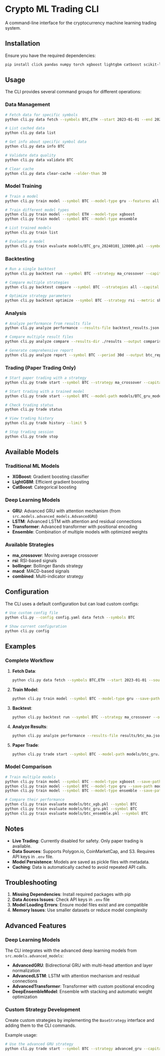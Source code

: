 # Crypto ML Trading CLI

A command-line interface for the cryptocurrency machine learning trading system.

## Installation

Ensure you have the required dependencies:

```bash
pip install click pandas numpy torch xgboost lightgbm catboost scikit-learn
```

## Usage

The CLI provides several command groups for different operations:

### Data Management

```bash
# Fetch data for specific symbols
python cli.py data fetch --symbols BTC,ETH --start 2023-01-01 --end 2024-01-01 --source polygon

# List cached data
python cli.py data list

# Get info about specific symbol data
python cli.py data info BTC

# Validate data quality
python cli.py data validate BTC

# Clear cache
python cli.py data clear-cache --older-than 30
```

### Model Training

```bash
# Train a model
python cli.py train model --symbol BTC --model-type gru --features all --validation-split 0.2

# Train different model types
python cli.py train model --symbol ETH --model-type xgboost
python cli.py train model --symbol BTC --model-type ensemble

# List trained models
python cli.py train list

# Evaluate a model
python cli.py train evaluate models/BTC_gru_20240101_120000.pkl --symbol BTC
```

### Backtesting

```bash
# Run a single backtest
python cli.py backtest run --symbol BTC --strategy ma_crossover --capital 10000

# Compare multiple strategies
python cli.py backtest compare --symbol BTC --strategies all --capital 10000

# Optimize strategy parameters
python cli.py backtest optimize --symbol BTC --strategy rsi --metric sharpe_ratio
```

### Analysis

```bash
# Analyze performance from results file
python cli.py analyze performance --results-file backtest_results.json

# Compare multiple result files
python cli.py analyze compare --results-dir ./results --output comparison.csv

# Generate comprehensive report
python cli.py analyze report --symbol BTC --period 30d --output btc_report.json
```

### Trading (Paper Trading Only)

```bash
# Start paper trading with a strategy
python cli.py trade start --symbol BTC --strategy ma_crossover --capital 10000

# Start trading with a trained model
python cli.py trade start --symbol BTC --model-path models/BTC_gru_model.pkl --capital 10000

# Check trading status
python cli.py trade status

# View trading history
python cli.py trade history --limit 5

# Stop trading session
python cli.py trade stop
```

## Available Models

### Traditional ML Models
- **XGBoost**: Gradient boosting classifier
- **LightGBM**: Efficient gradient boosting
- **CatBoost**: Categorical boosting

### Deep Learning Models
- **GRU**: Advanced GRU with attention mechanism (from `src.models.advanced_models.AdvancedGRU`)
- **LSTM**: Advanced LSTM with attention and residual connections
- **Transformer**: Advanced transformer with positional encoding
- **Ensemble**: Combination of multiple models with optimized weights

### Available Strategies
- **ma_crossover**: Moving average crossover
- **rsi**: RSI-based signals
- **bollinger**: Bollinger Bands strategy
- **macd**: MACD-based signals
- **combined**: Multi-indicator strategy

## Configuration

The CLI uses a default configuration but can load custom configs:

```bash
# Use custom config file
python cli.py --config config.yaml data fetch --symbols BTC

# Show current configuration
python cli.py config
```

## Examples

### Complete Workflow

1. **Fetch Data**:
   ```bash
   python cli.py data fetch --symbols BTC,ETH --start 2023-01-01 --source polygon
   ```

2. **Train Model**:
   ```bash
   python cli.py train model --symbol BTC --model-type gru --save-path models/btc_gru.pkl
   ```

3. **Backtest**:
   ```bash
   python cli.py backtest run --symbol BTC --strategy ma_crossover --output results/btc_ma.json
   ```

4. **Analyze Results**:
   ```bash
   python cli.py analyze performance --results-file results/btc_ma.json
   ```

5. **Paper Trade**:
   ```bash
   python cli.py trade start --symbol BTC --model-path models/btc_gru.pkl --capital 10000
   ```

### Model Comparison

```bash
# Train multiple models
python cli.py train model --symbol BTC --model-type xgboost --save-path models/btc_xgb.pkl
python cli.py train model --symbol BTC --model-type gru --save-path models/btc_gru.pkl
python cli.py train model --symbol BTC --model-type ensemble --save-path models/btc_ensemble.pkl

# Compare their performance
python cli.py train evaluate models/btc_xgb.pkl --symbol BTC
python cli.py train evaluate models/btc_gru.pkl --symbol BTC  
python cli.py train evaluate models/btc_ensemble.pkl --symbol BTC
```

## Notes

- **Live Trading**: Currently disabled for safety. Only paper trading is available.
- **Data Sources**: Supports Polygon.io, CoinMarketCap, and S3. Requires API keys in `.env` file.
- **Model Persistence**: Models are saved as pickle files with metadata.
- **Caching**: Data is automatically cached to avoid repeated API calls.

## Troubleshooting

1. **Missing Dependencies**: Install required packages with pip
2. **Data Access Issues**: Check API keys in `.env` file
3. **Model Loading Errors**: Ensure model files exist and are compatible
4. **Memory Issues**: Use smaller datasets or reduce model complexity

## Advanced Features

### Deep Learning Models

The CLI integrates with the advanced deep learning models from `src.models.advanced_models`:

- **AdvancedGRU**: Bidirectional GRU with multi-head attention and layer normalization
- **AdvancedLSTM**: LSTM with attention mechanism and residual connections  
- **AdvancedTransformer**: Transformer with custom positional encoding
- **DeepEnsembleModel**: Ensemble with stacking and automatic weight optimization

### Custom Strategy Development

Create custom strategies by implementing the `BaseStrategy` interface and adding them to the CLI commands.

Example usage:
```bash
# Use the advanced GRU strategy
python cli.py trade start --symbol BTC --strategy advanced_gru --capital 10000
```